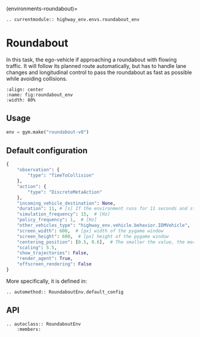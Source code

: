 (environments-roundabout)=

```{eval-rst}
.. currentmodule:: highway_env.envs.roundabout_env
```

# Roundabout

In this task, the ego-vehicle if approaching a roundabout with flowing traffic. It will follow its planned route automatically, but has to handle lane changes and longitudinal control to pass the roundabout as fast as possible while avoiding collisions.

```{figure} https://raw.githubusercontent.com/eleurent/highway-env/gh-media/docs/media/roundabout-env.gif
:align: center
:name: fig:roundabout_env
:width: 80%
```

## Usage

```python
env = gym.make("roundabout-v0")
```

## Default configuration

```python
{
    "observation": {
        "type": "TimeToCollision"
    },
    "action": {
        "type": "DiscreteMetaAction"
    },
    "incoming_vehicle_destination": None,
    "duration": 11, # [s] If the environment runs for 11 seconds and still hasn't done(vehicle is crashed), it will be truncated. "Second" is expressed as the variable "time", equal to "the number of calls to the step method" / policy_frequency.
    "simulation_frequency": 15,  # [Hz]
    "policy_frequency": 1,  # [Hz]
    "other_vehicles_type": "highway_env.vehicle.behavior.IDMVehicle",
    "screen_width": 600,  # [px] width of the pygame window
    "screen_height": 600,  # [px] height of the pygame window
    "centering_position": [0.5, 0.6],  # The smaller the value, the more southeast the displayed area is. K key and M key can change centering_position[0].
    "scaling": 5.5,
    "show_trajectories": False,
    "render_agent": True,
    "offscreen_rendering": False
}
```

More specifically, it is defined in:

```{eval-rst}
.. automethod:: RoundaboutEnv.default_config
```

## API

```{eval-rst}
.. autoclass:: RoundaboutEnv
    :members:
```
